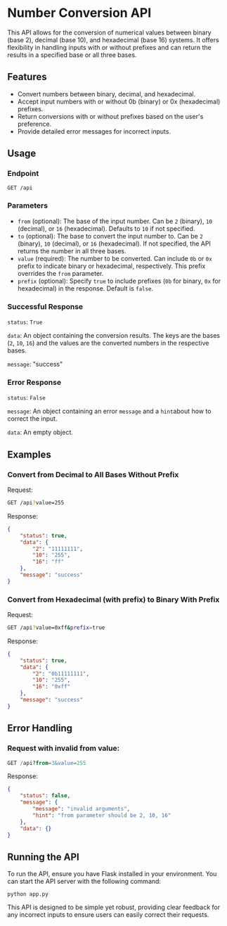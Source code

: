 # Number Conversion API

This API allows for the conversion of numerical values between binary (base 2), decimal (base 10), and hexadecimal (base 16) systems. It offers flexibility in handling inputs with or without prefixes and can return the results in a specified base or all three bases.

## Features
- Convert numbers between binary, decimal, and hexadecimal.
- Accept input numbers with or without 0b (binary) or 0x (hexadecimal) prefixes.
- Return conversions with or without prefixes based on the user's preference.
- Provide detailed error messages for incorrect inputs.

## Usage

### Endpoint

`GET /api`

### Parameters

- `from` (optional): The base of the input number. Can be `2` (binary), `10` (decimal), or `16` (hexadecimal). Defaults to `10` if not specified.
- `to` (optional): The base to convert the input number to. Can be `2` (binary), `10` (decimal), or `16` (hexadecimal). If not specified, the API returns the number in all three bases.
- `value` (required): The number to be converted. Can include `0b` or `0x` prefix to indicate binary or hexadecimal, respectively. This prefix overrides the `from` parameter.
- `prefix` (optional): Specify `true` to include prefixes (`0b` for binary, `0x` for hexadecimal) in the response. Default is `false`.

### Successful Response

`status`: `True`

`data`: An object containing the conversion results. The keys are the bases (`2`, `10`, `16`) and the values are the converted numbers in the respective bases.

`message`: "success"

### Error Response

`status`: `False`

`message`: An object containing an error `message` and a `hint`about how to correct the input.

`data`: An empty object.

## Examples

### Convert from Decimal to All Bases Without Prefix

Request:

```bash
GET /api?value=255
```

Response:

```json
{
    "status": true,
    "data": {
        "2": "11111111",
        "10": "255",
        "16": "ff"
    },
    "message": "success"
}
```

### Convert from Hexadecimal (with prefix) to Binary With Prefix

Request:

```bash
GET /api?value=0xff&prefix=true
```

Response:

```json
{
    "status": true,
    "data": {
        "2": "0b11111111",
        "10": "255",
        "16": "0xff"
    },
    "message": "success"
}
```

## Error Handling

### Request with invalid from value:

```sql
GET /api?from=3&value=255
```

Response:

```json
{
    "status": false,
    "message": {
        "message": "invalid arguments",
        "hint": "from parameter should be 2, 10, 16"
    },
    "data": {}
}
```

## Running the API

To run the API, ensure you have Flask installed in your environment. You can start the API server with the following command:

```
python app.py
```

This API is designed to be simple yet robust, providing clear feedback for any incorrect inputs to ensure users can easily correct their requests.